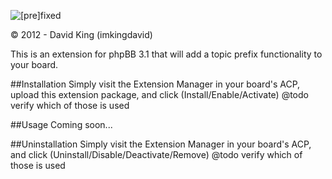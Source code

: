 ![[pre]fixed](http://www.thedavidking.com/mods/prefixed/prefixed_logo_small.png "[pre]fixed")

© 2012 - David King (imkingdavid)

This is an extension for phpBB 3.1 that will add a topic prefix functionality to your board.

##Installation
Simply visit the Extension Manager in your board's ACP, upload this extension package, and click (Install/Enable/Activate) @todo verify which of those is used

##Usage
Coming soon...

##Uninstallation
Simply visit the Extension Manager in your board's ACP, and click (Uninstall/Disable/Deactivate/Remove) @todo verify which of those is used
